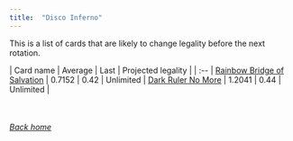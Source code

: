```yaml
---
title:  "Disco Inferno"
---
```


This is a list of cards that are likely to change legality before the next rotation.

| Card name | Average | Last | Projected legality |
| :-- |
[Rainbow Bridge of Salvation](https://db.ygoprodeck.com/card/?search=Rainbow%20Bridge%20of%20Salvation) | 0.7152 | 0.42 | Unlimited |
[Dark Ruler No More](https://db.ygoprodeck.com/card/?search=Dark%20Ruler%20No%20More) | 1.2041 | 0.44 | Unlimited |

<br>

###### [Back home](index)